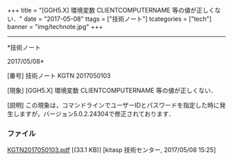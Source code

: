 ﻿+++
title = "[GGH5.X] 環境変数 CLIENTCOMPUTERNAME 等の値が正しくない．"
date = "2017-05-08"
ttags = ["技術ノート"]
tcategories = ["tech"]
banner = "img/technote.jpg"
+++

-----------------------------------------------------------------------------------------------------------------------------

*技術ノート

2017/05/08*


[番号]
技術ノート KGTN 2017050103

[現象]
[GGH5.X] 環境変数 CLIENTCOMPUTERNAME 等の値が正しくない．

[説明]
この現象は，コマンドラインでユーザーIDとパスワードを指定した時に発生しますが，バージョン5.0.2.24304で修正されております．


### ファイル

 
 


[KGTN2017050103.pdf](http://techreport.kitasp.net/attachments/download/3568/KGTN2017050103.pdf)
 [(33.1 KB)] [kitasp 技術センター, 2017/05/08
15:25]


 


 

